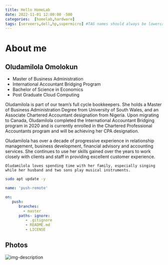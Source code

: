 ```yaml
---
title: Hello HomeLab
date: 2022-11-01 12:00:00 -500
categories:  [homelab,hardware]
tags: [serveers,dell,hp,supermicro] #TAG names should always be lowercase
---
```


# About me

## Oludamilola Omolokun
* Master of Business Administration
* International Accountant Bridging Program
* Bachelor of Science in Economics
* Post Graduate Cloud Computing

Oludamilola is part of our team’s full cycle bookkeepers. She holds a Master of Business Administration Degree from University of South Wales, and an Associate Chartered Accountant designation from Nigeria. Upon migrating to Canada, Oludamilola completed the International Accountant Bridging program in 2020 and is currently enrolled in the Chartered Professional Accountants program and will be achieving her CPA designation.

Oludamilola has over a decade of progressive experience in relationship management, business development, financial advisory and accounting services. She continues to use her skills gained over the years to work closely with clients and staff in providing excellent customer experience.

```
Oludamilola loves spending time with her family, especially singing while her husband and two sons play musical instruments.
```

```bash
sudo apt update -y
```

```yml
name: 'push-remote'

on:
   push:
      branches:
        - master
      paths- ignore:
         - .gitignore
         - README.md
         - LICENSE
```

## Photos
![img-description](01.png)






